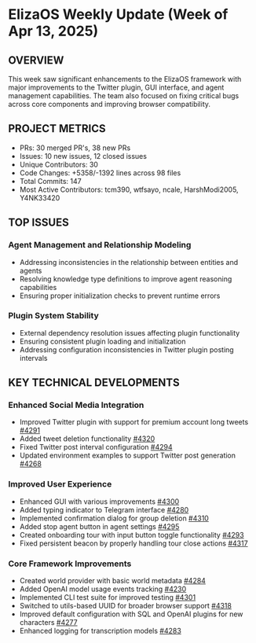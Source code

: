 # ElizaOS Weekly Update (Week of Apr 13, 2025)

## OVERVIEW
This week saw significant enhancements to the ElizaOS framework with major improvements to the Twitter plugin, GUI interface, and agent management capabilities. The team also focused on fixing critical bugs across core components and improving browser compatibility.

## PROJECT METRICS
- PRs: 30 merged PR's, 38 new PRs
- Issues: 10 new issues, 12 closed issues
- Unique Contributors: 30
- Code Changes: +5358/-1392 lines across 98 files
- Total Commits: 147
- Most Active Contributors: tcm390, wtfsayo, ncale, HarshModi2005, Y4NK33420

## TOP ISSUES

### Agent Management and Relationship Modeling
- Addressing inconsistencies in the relationship between entities and agents
- Resolving knowledge type definitions to improve agent reasoning capabilities
- Ensuring proper initialization checks to prevent runtime errors

### Plugin System Stability
- External dependency resolution issues affecting plugin functionality
- Ensuring consistent plugin loading and initialization
- Addressing configuration inconsistencies in Twitter plugin posting intervals

## KEY TECHNICAL DEVELOPMENTS

### Enhanced Social Media Integration
- Improved Twitter plugin with support for premium account long tweets [#4291](https://github.com/elizaos/eliza/pull/4291)
- Added tweet deletion functionality [#4320](https://github.com/elizaos/eliza/pull/4320)
- Fixed Twitter post interval configuration [#4294](https://github.com/elizaos/eliza/pull/4294)
- Updated environment examples to support Twitter post generation [#4268](https://github.com/elizaos/eliza/pull/4268)

### Improved User Experience
- Enhanced GUI with various improvements [#4300](https://github.com/elizaos/eliza/pull/4300)
- Added typing indicator to Telegram interface [#4280](https://github.com/elizaos/eliza/pull/4280)
- Implemented confirmation dialog for group deletion [#4310](https://github.com/elizaos/eliza/pull/4310)
- Added stop agent button in agent settings [#4295](https://github.com/elizaos/eliza/pull/4295)
- Created onboarding tour with input button toggle functionality [#4293](https://github.com/elizaos/eliza/pull/4293)
- Fixed persistent beacon by properly handling tour close actions [#4317](https://github.com/elizaos/eliza/pull/4317)

### Core Framework Improvements
- Created world provider with basic world metadata [#4284](https://github.com/elizaos/eliza/pull/4284)
- Added OpenAI model usage events tracking [#4230](https://github.com/elizaos/eliza/pull/4230)
- Implemented CLI test suite for improved testing [#4301](https://github.com/elizaos/eliza/pull/4301)
- Switched to utils-based UUID for broader browser support [#4318](https://github.com/elizaos/eliza/pull/4318)
- Improved default configuration with SQL and OpenAI plugins for new characters [#4277](https://github.com/elizaos/eliza/pull/4277)
- Enhanced logging for transcription models [#4283](https://github.com/elizaos/eliza/pull/4283)